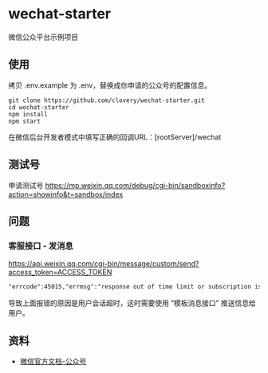 # wechat-starter

微信公众平台示例项目

## 使用

拷贝 .env.example 为 .env，替换成你申请的公众号的配置信息。

```
git clone https://github.com/clovery/wechat-starter.git
cd wechat-starter
npm install
npm start
```

在微信后台开发者模式中填写正确的回调URL：[rootServer]/wechat

## 测试号

申请测试号
https://mp.weixin.qq.com/debug/cgi-bin/sandboxinfo?action=showinfo&t=sandbox/index

## 问题

### 客服接口 - 发消息

https://api.weixin.qq.com/cgi-bin/message/custom/send?access_token=ACCESS_TOKEN

```txt
"errcode":45015,"errmsg":"response out of time limit or subscription is canceled。
```
导致上面报错的原因是用户会话超时，这时需要使用 “模板消息接口” 推送信息给用户。

## 资料

- [微信官方文档-公众号](https://developers.weixin.qq.com/doc/offiaccount/Getting_Started/Overview.html)
